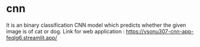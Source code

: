# cnn
It is an binary classification CNN model which predicts whether the given image is of cat or dog.
Link for web application : https://vsonu307-cnn-app-feqlg6.streamlit.app/
